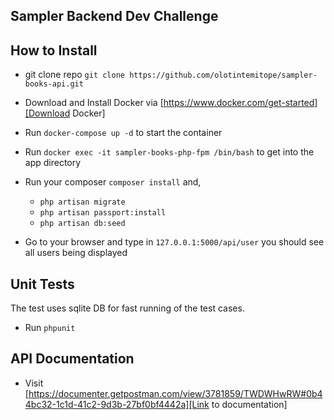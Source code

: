 ## Sampler Backend Dev Challenge

## How to Install

- git clone repo `git clone https://github.com/olotintemitope/sampler-books-api.git`
- Download and Install Docker via [https://www.docker.com/get-started][Download Docker]
- Run `docker-compose up -d` to start the container
- Run `docker exec -it sampler-books-php-fpm /bin/bash` to get into the app directory
- Run your composer `composer install` and,
  - `php artisan migrate`
  - `php artisan passport:install`
  - `php artisan db:seed`
  
- Go to your browser and type in `127.0.0.1:5000/api/user` you should see all users being displayed

## Unit Tests
The test uses sqlite DB for fast running of the test cases.
- Run `phpunit`

## API Documentation
- Visit [https://documenter.getpostman.com/view/3781859/TWDWHwRW#0b44bc32-1c1d-41c2-9d3b-27bf0bf4442a][Link to documentation]

[Link to documentation]: https://documenter.getpostman.com/view/3781859/TWDWHwRW#0b44bc32-1c1d-41c2-9d3b-27bf0bf4442a

[Download Docker]: https://www.docker.com/get-started